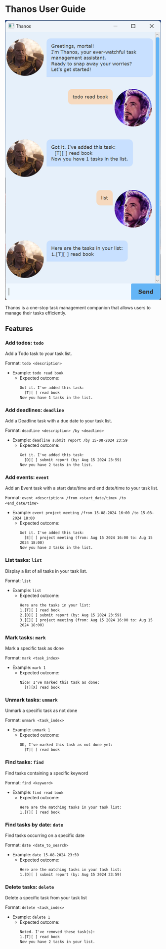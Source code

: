 # Thanos User Guide
![Product Screenshot](Ui.png)

Thanos is a one-stop task management companion that allows users to manage their tasks efficiently.


## Features
### Add todos: `todo`
Add a Todo task to your task list.

Format: `todo <description>`

- Example: `todo read book`
  - Expected outcome:
    ```
    Got it. I've added this task:
      [T][ ] read book
    Now you have 1 tasks in the list.
    ```

### Add deadlines: `deadline`
Add a Deadline task with a due date to your task list.

Format: `deadline <description> /by <deadline>`

- Example: `deadline submit report /by 15-08-2024 23:59`
    - Expected outcome:
      ```
      Got it. I've added this task:
        [D][ ] submit report (by: Aug 15 2024 23:59)
      Now you have 2 tasks in the list.
      ```

### Add events: `event`
Add an Event task with a start date/time and end date/time to your task list.

Format: `event <description> /from <start_date/time> /to <end_date/time>`

- Example: `event project meeting /from 15-08-2024 16:00 /to 15-08-2024 18:00`
    - Expected outcome:
      ```
      Got it. I've added this task:
        [E][ ] project meeting (from: Aug 15 2024 16:00 to: Aug 15 2024 18:00)
      Now you have 3 tasks in the list.
      ```

### List tasks: `list`
Display a list of all tasks in your task list.

Format: `list`

- Example: `list`
    - Expected outcome:
      ```
      Here are the tasks in your list:
      1.[T][ ] read book
      2.[D][ ] submit report (by: Aug 15 2024 23:59)
      3.[E][ ] project meeting (from: Aug 15 2024 16:00 to: Aug 15 2024 18:00)
      ```

### Mark tasks: `mark`
Mark a specific task as done

Format: `mark <task_index>`

- Example: `mark 1`
    - Expected outcome:
      ```
      Nice! I've marked this task as done:
        [T][X] read book
      ```

### Unmark tasks: `unmark`
Unmark a specific task as not done

Format: `unmark <task_index>`

- Example: `unmark 1`
    - Expected outcome:
      ```
      OK, I've marked this task as not done yet:
        [T][ ] read book
      ```


### Find tasks: `find`
Find tasks containing a specific keyword

Format: `find <keyword>`

- Example: `find read book`
    - Expected outcome:
      ```
      Here are the matching tasks in your task list:
      1.[T][ ] read book
      ```

### Find tasks by date: `date`
Find tasks occurring on a specific date

Format: `date <date_to_search>`

- Example: `date 15-08-2024 23:59`
    - Expected outcome:
      ```
      Here are the matching tasks in your task list:
      1.[D][ ] submit report (by: Aug 15 2024 23:59)
      ```

### Delete tasks: `delete`
Delete a specific task from your task list

Format: `delete <task_index>`

- Example: `delete 1`
    - Expected outcome:
      ```
      Noted. I've removed these task(s):
      1.[T][ ] read book
      Now you have 2 tasks in your list.
      ```
